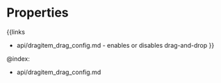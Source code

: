 
Properties
==========

{{links
- api/dragitem_drag_config.md - enables or disables drag-and-drop
}}

@index:
- api/dragitem_drag_config.md

